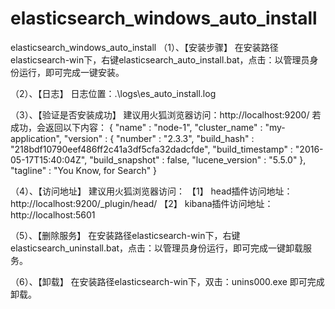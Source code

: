 # elasticsearch_windows_auto_install
elasticsearch_windows_auto_install
（1）、【安装步骤】
在安装路径elasticsearch-win下，右键elasticsearch_auto_install.bat，点击：以管理员身份运行，即可完成一键安装。

（2）、【日志】
日志位置：.\\logs\\es_auto_install.log

（3）、【验证是否安装成功】
建议用火狐浏览器访问：http://localhost:9200/
若成功，会返回以下内容：
{
  "name" : "node-1",
  "cluster_name" : "my-application",
  "version" : {
  "number" : "2.3.3",
  "build_hash" : "218bdf10790eef486ff2c41a3df5cfa32dadcfde",
  "build_timestamp" : "2016-05-17T15:40:04Z",
  "build_snapshot" : false,
  "lucene_version" : "5.5.0"
  },
  "tagline" : "You Know, for Search"
}

（4）、【访问地址】
建议用火狐浏览器访问：
  【1】 head插件访问地址： http://localhost:9200/_plugin/head/
  【2】 kibana插件访问地址：http://localhost:5601

（5）、【删除服务】
在安装路径elasticsearch-win下，右键elasticsearch_uninstall.bat，点击：以管理员身份运行，即可完成一键卸载服务。

（6）、【卸载】
在安装路径elasticsearch-win下，双击：unins000.exe 即可完成卸载。
